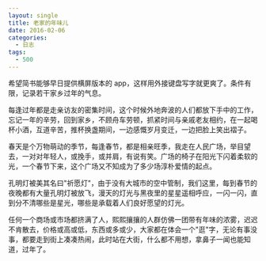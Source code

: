 ```yaml
---
layout: single
title: 老家的年味儿
date: 2016-02-06
categories:
  - 日志
tags:
  - 500
---
```


希望简书能够早日提供横屏版本的 app，这样用外接键盘写字就更爽了。条件有限，记录若干家乡过年的气息。

每逢过年都是走亲访友的密集时间，这个时候外地奔波的人们都放下手中的工作，忘记一年的辛劳，回到家乡，不顾舟车劳顿，抓紧时间与亲戚老友相约，在一起喝杯小酒，互道辛苦，推杯换盏期间，一边感慨岁月变迁，一边把脸上笑出褶子。

春天是个万物萌动的季节，每逢春节，都是相亲旺季，我走在人民广场，举目望去，一对对年轻人，或挽手，或并肩，有说有笑。广场的椅子在阳光下闪着柔软的光，一个春节下来，这个广场又不知成为了多少场淳朴爱情的起点。

孔明灯被美其名曰"祈愿灯"，由于没有大城市的空中管制，我们这里，每到春节的夜晚都有大量孔明灯被放飞，漫天的灯光与黑夜里的星星遥相呼应，一闪一闪，直到分不清哪些是星光，哪些是承载着人们良好愿望的灯光。

任何一个商场或市场都挤满了人，熙熙攘攘的人群仿佛一团带有年味的浓雾，迟迟不肯散去，价格或高或低，东西或多或少，大家都在体会一个"逛"字，无论有事没事，都要走到街上凑凑热闹，此时站在大街，什么都不用想，拿鼻子一闻也能知道，过年了。
